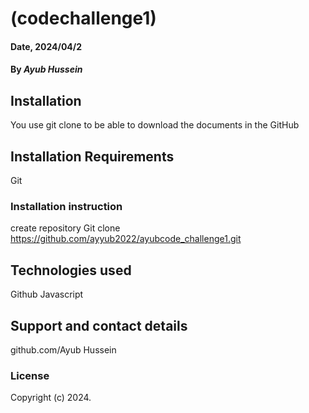 # (codechallenge1)

#### Date, 2024/04/2

#### By *Ayub Hussein*


## Installation
You use git clone to be able to download the documents in the GitHub

## Installation Requirements
Git

### Installation instruction
create repository
Git clone https://github.com/ayyub2022/ayubcode_challenge1.git


## Technologies used
Github
Javascript

## Support and contact details
github.com/Ayub Hussein

### License
Copyright (c) 2024.